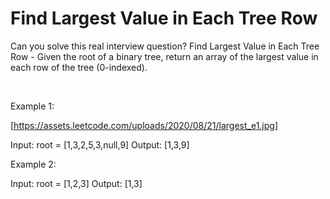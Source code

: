 # Find Largest Value in Each Tree Row

Can you solve this real interview question? Find Largest Value in Each Tree Row - Given the root of a binary tree, return an array of the largest value in each row of the tree (0-indexed).

 

Example 1:

[https://assets.leetcode.com/uploads/2020/08/21/largest_e1.jpg]


Input: root = [1,3,2,5,3,null,9]
Output: [1,3,9]


Example 2:


Input: root = [1,2,3]
Output: [1,3]